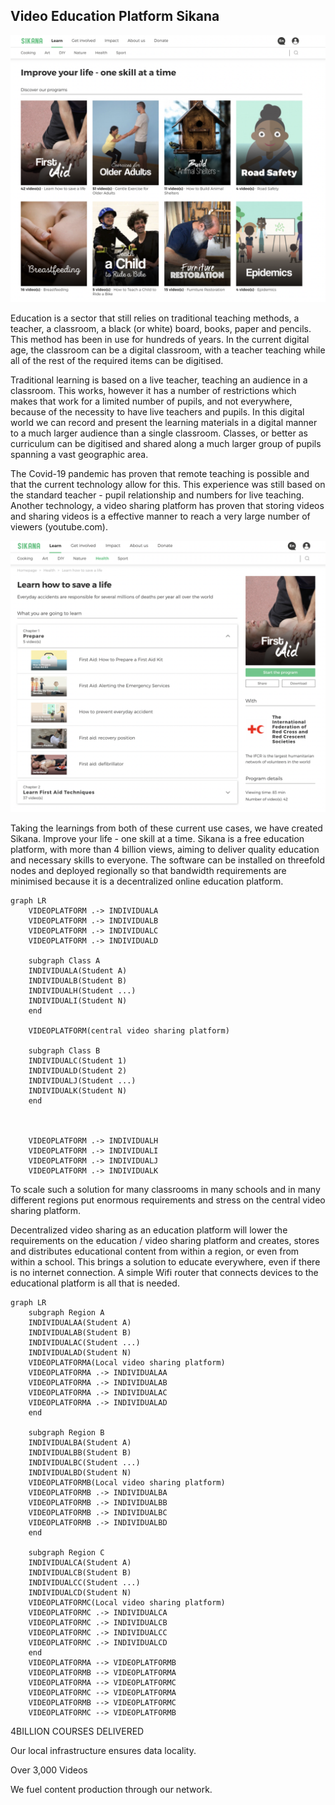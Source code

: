 ## Video Education Platform Sikana

![](img/sikana_.png)  

Education is a sector that still relies on traditional teaching methods, a teacher, a classroom, a black (or white) board, books, paper and pencils. This method has been in use for hundreds of years. In the current digital age, the classroom can be a digital classroom, with a teacher teaching while all of the rest of the required items can be digitised.

Traditional learning is based on a live teacher, teaching an audience in a classroom. This works, however it has a number of restrictions which makes that work for a limited number of pupils, and not everywhere, because of the necessity to have live teachers and pupils. In this digital world we can record and present the learning materials in a digital manner to a much larger audience than a single classroom.  Classes, or better as curriculum can be digitised and shared along a much larger group of pupils spanning a vast geographic area.

The Covid-19 pandemic has proven that remote teaching is possible and that the current technology allow for this. This experience was still based on the standard teacher - pupil relationship and numbers for live teaching. Another technology, a video sharing platform has proven that storing videos and sharing videos is a effective manner to reach a very large number of viewers (youtube.com).

![](img/sikana2_.png)  

Taking the learnings from both of these current use cases, we have created Sikana. Improve your life - one skill at a time. Sikana is a free education platform, with more than 4 billion views, aiming to deliver quality education and necessary skills to everyone. The software can be installed on threefold nodes and deployed regionally so that bandwidth requirements are minimised because it is a decentralized online education platform.

```mermaid
graph LR
    VIDEOPLATFORM .-> INDIVIDUALA
    VIDEOPLATFORM .-> INDIVIDUALB
    VIDEOPLATFORM .-> INDIVIDUALC
    VIDEOPLATFORM .-> INDIVIDUALD
    
    subgraph Class A
    INDIVIDUALA(Student A)
    INDIVIDUALB(Student B)
    INDIVIDUALH(Student ...)
    INDIVIDUALI(Student N)
    end
    
    VIDEOPLATFORM(central video sharing platform)
    
    subgraph Class B
    INDIVIDUALC(Student 1)
    INDIVIDUALD(Student 2)
    INDIVIDUALJ(Student ...)
    INDIVIDUALK(Student N)
    end



    VIDEOPLATFORM .-> INDIVIDUALH
    VIDEOPLATFORM .-> INDIVIDUALI
    VIDEOPLATFORM .-> INDIVIDUALJ
    VIDEOPLATFORM .-> INDIVIDUALK
```

To scale such a solution for many classrooms in many schools and in many different regions put enormous requirements and stress on the central video sharing platform.

Decentralized video sharing as an education platform will lower the requirements on the education / video sharing platform and creates, stores and distributes educational content from within a region, or even from within a school. This brings a solution to educate everywhere, even if there is no internet connection. A simple Wifi router that connects devices to the educational platform is all that is needed.

```mermaid
graph LR
    subgraph Region A
    INDIVIDUALAA(Student A)
    INDIVIDUALAB(Student B)
    INDIVIDUALAC(Student ...)
    INDIVIDUALAD(Student N)
    VIDEOPLATFORMA(Local video sharing platform)
    VIDEOPLATFORMA .-> INDIVIDUALAA
    VIDEOPLATFORMA .-> INDIVIDUALAB
    VIDEOPLATFORMA .-> INDIVIDUALAC
    VIDEOPLATFORMA .-> INDIVIDUALAD
    end

    subgraph Region B
    INDIVIDUALBA(Student A)
    INDIVIDUALBB(Student B)
    INDIVIDUALBC(Student ...)
    INDIVIDUALBD(Student N)
    VIDEOPLATFORMB(Local video sharing platform)
    VIDEOPLATFORMB .-> INDIVIDUALBA
    VIDEOPLATFORMB .-> INDIVIDUALBB
    VIDEOPLATFORMB .-> INDIVIDUALBC
    VIDEOPLATFORMB .-> INDIVIDUALBD
    end   

    subgraph Region C
    INDIVIDUALCA(Student A)
    INDIVIDUALCB(Student B)
    INDIVIDUALCC(Student ...)
    INDIVIDUALCD(Student N)
    VIDEOPLATFORMC(Local video sharing platform)
    VIDEOPLATFORMC .-> INDIVIDUALCA
    VIDEOPLATFORMC .-> INDIVIDUALCB
    VIDEOPLATFORMC .-> INDIVIDUALCC
    VIDEOPLATFORMC .-> INDIVIDUALCD
    end   
    VIDEOPLATFORMA --> VIDEOPLATFORMB
    VIDEOPLATFORMB --> VIDEOPLATFORMA
    VIDEOPLATFORMA --> VIDEOPLATFORMC
    VIDEOPLATFORMC --> VIDEOPLATFORMA
    VIDEOPLATFORMB --> VIDEOPLATFORMC
    VIDEOPLATFORMC --> VIDEOPLATFORMB
```

4BILLION  COURSES DELIVERED

Our local infrastructure ensures data locality.


Over 3,000 Videos

We fuel content production through our network.

